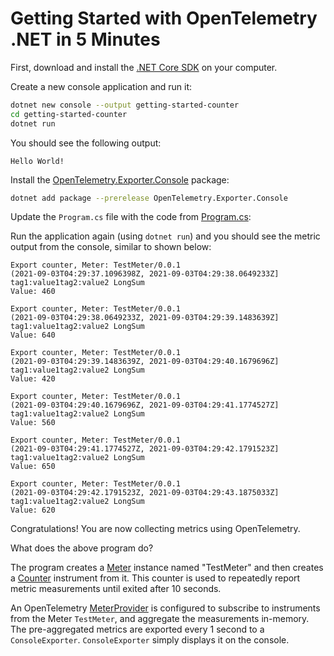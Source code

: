 # Getting Started with OpenTelemetry .NET in 5 Minutes

First, download and install the [.NET Core
SDK](https://dotnet.microsoft.com/download) on your computer.

Create a new console application and run it:

```sh
dotnet new console --output getting-started-counter
cd getting-started-counter
dotnet run
```

You should see the following output:

```text
Hello World!
```

Install the
[OpenTelemetry.Exporter.Console](../../../src/OpenTelemetry.Exporter.Console/README.md)
package:

```sh
dotnet add package --prerelease OpenTelemetry.Exporter.Console
```

Update the `Program.cs` file with the code from [Program.cs](./Program.cs):

Run the application again (using `dotnet run`) and you should see the metric
output from the console, similar to shown below:

<!-- markdownlint-disable MD013 -->
```text
Export counter, Meter: TestMeter/0.0.1
(2021-09-03T04:29:37.1096398Z, 2021-09-03T04:29:38.0649233Z] tag1:value1tag2:value2 LongSum
Value: 460

Export counter, Meter: TestMeter/0.0.1
(2021-09-03T04:29:38.0649233Z, 2021-09-03T04:29:39.1483639Z] tag1:value1tag2:value2 LongSum
Value: 640

Export counter, Meter: TestMeter/0.0.1
(2021-09-03T04:29:39.1483639Z, 2021-09-03T04:29:40.1679696Z] tag1:value1tag2:value2 LongSum
Value: 420

Export counter, Meter: TestMeter/0.0.1
(2021-09-03T04:29:40.1679696Z, 2021-09-03T04:29:41.1774527Z] tag1:value1tag2:value2 LongSum
Value: 560

Export counter, Meter: TestMeter/0.0.1
(2021-09-03T04:29:41.1774527Z, 2021-09-03T04:29:42.1791523Z] tag1:value1tag2:value2 LongSum
Value: 650

Export counter, Meter: TestMeter/0.0.1
(2021-09-03T04:29:42.1791523Z, 2021-09-03T04:29:43.1875033Z] tag1:value1tag2:value2 LongSum
Value: 620
```
<!-- markdownlint-enable MD013 -->

Congratulations! You are now collecting metrics using OpenTelemetry.

What does the above program do?

The program creates a
[Meter](https://github.com/open-telemetry/opentelemetry-specification/blob/main/specification/metrics/api.md#meter)
instance named "TestMeter" and then creates a
[Counter](https://github.com/open-telemetry/opentelemetry-specification/blob/main/specification/metrics/api.md#counter)
instrument from it. This counter is used to repeatedly report metric
measurements until exited after 10 seconds.

An OpenTelemetry
[MeterProvider](https://github.com/open-telemetry/opentelemetry-specification/blob/main/specification/metrics/api.md#meterprovider)
is configured to subscribe to instruments from the Meter `TestMeter`, and
aggregate the measurements in-memory. The pre-aggregated metrics are exported
every 1 second to a `ConsoleExporter`. `ConsoleExporter` simply displays it on
the console.
